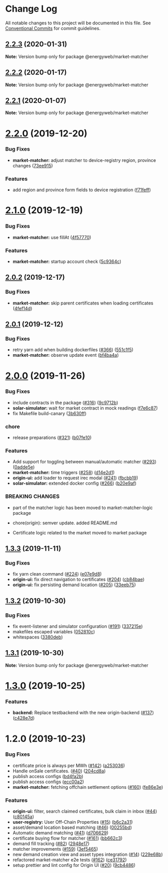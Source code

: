 # Change Log

All notable changes to this project will be documented in this file.
See [Conventional Commits](https://conventionalcommits.org) for commit guidelines.

## [2.2.3](https://github.com/energywebfoundation/origin/compare/@energyweb/market-matcher@2.2.2...@energyweb/market-matcher@2.2.3) (2020-01-31)

**Note:** Version bump only for package @energyweb/market-matcher





## [2.2.2](https://github.com/energywebfoundation/origin/compare/@energyweb/market-matcher@2.2.1...@energyweb/market-matcher@2.2.2) (2020-01-17)

**Note:** Version bump only for package @energyweb/market-matcher





## [2.2.1](https://github.com/energywebfoundation/origin/compare/@energyweb/market-matcher@2.2.0...@energyweb/market-matcher@2.2.1) (2020-01-07)

**Note:** Version bump only for package @energyweb/market-matcher





# [2.2.0](https://github.com/energywebfoundation/origin/compare/@energyweb/market-matcher@2.1.0...@energyweb/market-matcher@2.2.0) (2019-12-20)


### Bug Fixes

* **market-matcher:** adjust matcher to device-registry region, province changes ([73ee915](https://github.com/energywebfoundation/origin/commit/73ee91517123cf46806833b81be9f8b8da84b620))


### Features

* add region and province form fields to device registration ([f71feff](https://github.com/energywebfoundation/origin/commit/f71feff224a087459d4d36f938feae82c8f7ff48))





# [2.1.0](https://github.com/energywebfoundation/origin/compare/@energyweb/market-matcher@2.0.2...@energyweb/market-matcher@2.1.0) (2019-12-19)


### Bug Fixes

* **market-matcher:** use fillAt ([4f57770](https://github.com/energywebfoundation/origin/commit/4f577702b3ab68f20e8c0a7ad46a083aaf74f57b))


### Features

* **market-matcher:** startup account check ([5c9364c](https://github.com/energywebfoundation/origin/commit/5c9364c40f2b95f63489f315abb6bfc2d4ae54de))





## [2.0.2](https://github.com/energywebfoundation/origin/compare/@energyweb/market-matcher@2.0.1...@energyweb/market-matcher@2.0.2) (2019-12-17)


### Bug Fixes

* **market-matcher:** skip parent certificates when loading certificates ([4fef14d](https://github.com/energywebfoundation/origin/commit/4fef14d1b1d30e4d891016eab59a8d0e46735702))





## [2.0.1](https://github.com/energywebfoundation/origin/compare/@energyweb/market-matcher@2.0.0...@energyweb/market-matcher@2.0.1) (2019-12-12)


### Bug Fixes

* retry yarn add when building dockerfiles ([#366](https://github.com/energywebfoundation/origin/issues/366)) ([551c1f5](https://github.com/energywebfoundation/origin/commit/551c1f526c4f04c79cf2d5e363feb7340d01e6f0))
* **market-matcher:** observe update event ([bf4ba4a](https://github.com/energywebfoundation/origin/commit/bf4ba4a183741791018b779cadeaeb8275377af6))





# [2.0.0](https://github.com/energywebfoundation/origin/compare/@energyweb/market-matcher@1.3.3...@energyweb/market-matcher@2.0.0) (2019-11-26)


### Bug Fixes

* include contracts in the package ([#316](https://github.com/energywebfoundation/origin/issues/316)) ([9c9712b](https://github.com/energywebfoundation/origin/commit/9c9712ba3b2b4b82adb2c94a9fea1e72d0b076ec))
* **solar-simulator:** wait for market contract in mock readings ([f7e6c87](https://github.com/energywebfoundation/origin/commit/f7e6c87e10c8d62c7e5799fde629005e6eac87f3))
* fix Makefile build-canary ([3b630ff](https://github.com/energywebfoundation/origin/commit/3b630ffe4d08bb186792bb5bd0c5f2419677523d))


### chore

* release preparations ([#321](https://github.com/energywebfoundation/origin/issues/321)) ([b07fe10](https://github.com/energywebfoundation/origin/commit/b07fe106142ccddd295ca66287dba842ebd7dbf0))


### Features

* Add support for toggling between manual/automatic matcher ([#293](https://github.com/energywebfoundation/origin/issues/293)) ([0adde5e](https://github.com/energywebfoundation/origin/commit/0adde5e256bf4d41c6991764bb366648adfe78ca))
* **market-matcher:** time triggers ([#258](https://github.com/energywebfoundation/origin/issues/258)) ([d14e2d1](https://github.com/energywebfoundation/origin/commit/d14e2d1b6e93ea1d812e8db7a2abe0457b05c3b6))
* **origin-ui:** add loader to request irec modal ([#241](https://github.com/energywebfoundation/origin/issues/241)) ([fbcbb19](https://github.com/energywebfoundation/origin/commit/fbcbb19c1808db3026b777fe9fe4808cdaf38732))
* **solar-simulator:** extended docker config ([#266](https://github.com/energywebfoundation/origin/issues/266)) ([b20e9af](https://github.com/energywebfoundation/origin/commit/b20e9af0ff4b43e46964dda1b71fd744d26891e5))


### BREAKING CHANGES

* part of the matcher logic has been moved to market-matcher-logic package

* chore(origin): semver update. added README.md
* Certificate logic related to the market moved to market package





## [1.3.3](https://github.com/energywebfoundation/origin/compare/@energyweb/market-matcher@1.3.2...@energyweb/market-matcher@1.3.3) (2019-11-11)


### Bug Fixes

* fix yarn clean command ([#224](https://github.com/energywebfoundation/origin/issues/224)) ([e07e9d8](https://github.com/energywebfoundation/origin/commit/e07e9d85de1b80c9f1a721398e41d82db580049c))
* **origin-ui:** fix direct navigation to certificates ([#204](https://github.com/energywebfoundation/origin/issues/204)) ([cb84bae](https://github.com/energywebfoundation/origin/commit/cb84bae7beaacecf3aeb4fade7b9289d9525758f))
* **origin-ui:** fix persisting demand location ([#205](https://github.com/energywebfoundation/origin/issues/205)) ([33eeb75](https://github.com/energywebfoundation/origin/commit/33eeb75a3866667fa2ecbb67b5eb5b4943e28693))





## [1.3.2](https://github.com/energywebfoundation/origin/compare/@energyweb/market-matcher@1.3.1...@energyweb/market-matcher@1.3.2) (2019-10-30)


### Bug Fixes

* fix event-listener and simulator configuration ([#191](https://github.com/energywebfoundation/origin/issues/191)) ([337215e](https://github.com/energywebfoundation/origin/commit/337215ee420d1f852ef29c97e7267ea4c3eb84c3))
* makefiles escaped variables ([052810c](https://github.com/energywebfoundation/origin/commit/052810c7ecf6343f044ed4e9922fd57107ab61e7))
* whitespaces ([3380deb](https://github.com/energywebfoundation/origin/commit/3380deb25954f8d82726f748c0f944bebed97ac0))





## [1.3.1](https://github.com/energywebfoundation/origin/compare/@energyweb/market-matcher@1.3.0...@energyweb/market-matcher@1.3.1) (2019-10-30)

**Note:** Version bump only for package @energyweb/market-matcher





# [1.3.0](https://github.com/energywebfoundation/origin/compare/@energyweb/market-matcher@1.2.0...@energyweb/market-matcher@1.3.0) (2019-10-25)


### Features

* **backend:** Replace testbackend with the new origin-backend ([#137](https://github.com/energywebfoundation/origin/issues/137)) ([c428e7d](https://github.com/energywebfoundation/origin/commit/c428e7d44300ae306a9e759fc8897135e9d0e1be))





# 1.2.0 (2019-10-23)


### Bug Fixes

* certificate price is always per MWh ([#142](https://github.com/energywebfoundation/origin/issues/142)) ([a253036](https://github.com/energywebfoundation/origin/commit/a253036))
* Handle onSale certificates.  ([#40](https://github.com/energywebfoundation/origin/issues/40)) ([204cd8a](https://github.com/energywebfoundation/origin/commit/204cd8a))
* publish access configs ([bd4fa2b](https://github.com/energywebfoundation/origin/commit/bd4fa2b))
* publish access configs ([ecc00a2](https://github.com/energywebfoundation/origin/commit/ecc00a2))
* **market-matcher:** fetching offchain settlement options ([#160](https://github.com/energywebfoundation/origin/issues/160)) ([fe86e3e](https://github.com/energywebfoundation/origin/commit/fe86e3e))


### Features

* **origin-ui:** filter, search claimed certificates, bulk claim in inbox ([#44](https://github.com/energywebfoundation/origin/issues/44)) ([c80145a](https://github.com/energywebfoundation/origin/commit/c80145a))
* **user-registry:** User Off-Chain Properties ([#15](https://github.com/energywebfoundation/origin/issues/15)) ([b6c2a31](https://github.com/energywebfoundation/origin/commit/b6c2a31))
* asset/demand location based matching ([#46](https://github.com/energywebfoundation/origin/issues/46)) ([00255bd](https://github.com/energywebfoundation/origin/commit/00255bd))
* Automatic demand matching ([#41](https://github.com/energywebfoundation/origin/issues/41)) ([d706629](https://github.com/energywebfoundation/origin/commit/d706629))
* certificate buying flow for matcher ([#161](https://github.com/energywebfoundation/origin/issues/161)) ([bb662c3](https://github.com/energywebfoundation/origin/commit/bb662c3))
* demand fill tracking ([#82](https://github.com/energywebfoundation/origin/issues/82)) ([2948e17](https://github.com/energywebfoundation/origin/commit/2948e17))
* matcher improvements  ([#159](https://github.com/energywebfoundation/origin/issues/159)) ([3ef5465](https://github.com/energywebfoundation/origin/commit/3ef5465))
* new demand creation view and asset types integration ([#14](https://github.com/energywebfoundation/origin/issues/14)) ([229e68b](https://github.com/energywebfoundation/origin/commit/229e68b))
* refactored market-matcher e2e tests ([#162](https://github.com/energywebfoundation/origin/issues/162)) ([ce31792](https://github.com/energywebfoundation/origin/commit/ce31792))
* setup prettier and lint config for Origin UI ([#20](https://github.com/energywebfoundation/origin/issues/20)) ([9cb4486](https://github.com/energywebfoundation/origin/commit/9cb4486))
